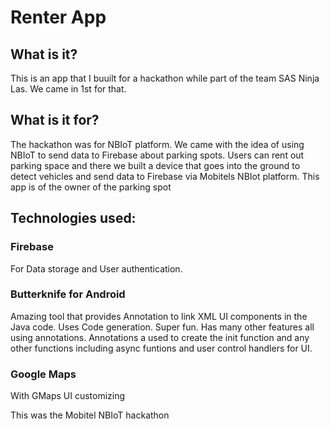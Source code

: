 # Renter App

## What is it?
This is an app that I buuilt for a hackathon while part of the team SAS Ninja Las. We came in 1st for that. 

## What is it for?
The hackathon was for NBIoT platform. We came with the idea of using NBIoT to send data to Firebase about parking spots. Users can rent out parking space and there we built a device that goes into the ground to detect vehicles and send data to Firebase via Mobitels NBIot platform. This app is of the owner of the parking spot

## Technologies used:
### Firebase
  For Data storage and User authentication.
### Butterknife for Android
  Amazing tool that provides Annotation to link XML UI components in the Java code. Uses Code generation. Super fun.
  Has many other features all using annotations. Annotations a used to create the init function and any other functions including async     funtions and user control handlers for UI.
### Google Maps
  With GMaps UI customizing 
  
This was the Mobitel NBIoT hackathon
